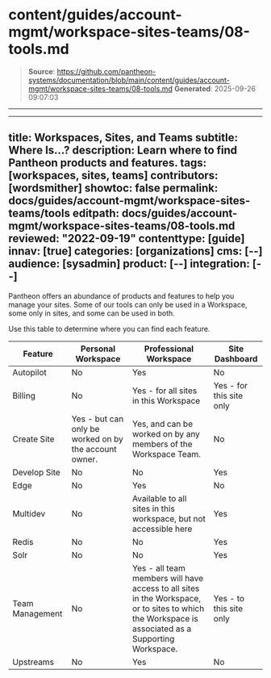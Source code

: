 # content/guides/account-mgmt/workspace-sites-teams/08-tools.md

> **Source**: https://github.com/pantheon-systems/documentation/blob/main/content/guides/account-mgmt/workspace-sites-teams/08-tools.md
> **Generated**: 2025-09-26 09:07:03

---

---
title: Workspaces, Sites, and Teams
subtitle: Where Is...?
description: Learn where to find Pantheon products and features.
tags: [workspaces, sites, teams]
contributors: [wordsmither]
showtoc: false
permalink: docs/guides/account-mgmt/workspace-sites-teams/tools
editpath: docs/guides/account-mgmt/workspace-sites-teams/08-tools.md
reviewed: "2022-09-19"
contenttype: [guide]
innav: [true]
categories: [organizations]
cms: [--]
audience: [sysadmin]
product: [--]
integration: [--]
---

Pantheon offers an abundance of products and features to help you manage your sites.   Some of our tools can only be used in a Workspace, some only in sites, and some can be used in both.

Use this table to determine where you can find each feature.

| Feature          | Personal Workspace | Professional Workspace | Site Dashboard |
| ---------------- | ------------------ | ---------------------- | -------------- |
| Autopilot        | No                 | Yes                    | No             |
| Billing          | No                 | Yes - for all sites in this Workspace                   | Yes - for this site only           |
| Create Site      | Yes - but can only be worked on by the account owner.               | Yes, and can be worked on by any members of the Workspace Team.                    | No             |
| Develop Site     | No                 | No                     | Yes            |
| Edge             | No                 | Yes                    | No             |
| Multidev         | No                 | Available to all sites in this workspace, but not accessible here | Yes |
| Redis            | No                 | No                     | Yes            |
| Solr             | No                 | No                     | Yes            |
| Team Management  | No                 | Yes - all team members will have access to all sites in the Workspace, or to sites to which the Workspace is associated as a Supporting Workspace.                   | Yes - to this site only           |
| Upstreams        | No                 | Yes                    | No             |
